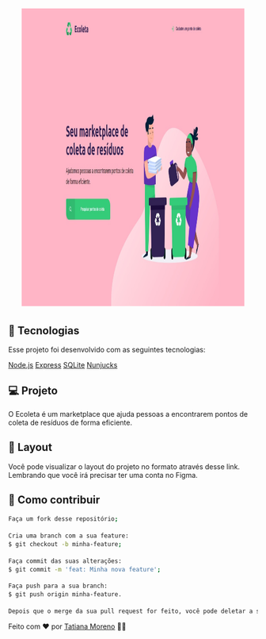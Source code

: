 <h1 align="center">

<img src="https://github.com/tatmorenno/NextLevelWeekStarter/blob/master/public/assets/Ecoleta.jpg" width="450" height="600"> 

</h1>

## 🚀 Tecnologias
Esse projeto foi desenvolvido com as seguintes tecnologias:

[Node.js](https://nodejs.org/en/)
[Express](https://expressjs.com/)
[SQLite](https://www.sqlite.org/index.html)
[Nunjucks](https://mozilla.github.io/nunjucks/)

## 💻 Projeto
O Ecoleta é um marketplace que ajuda pessoas a encontrarem pontos de coleta de resíduos de forma eficiente.

## 🔖 Layout
Você pode visualizar o layout do projeto no formato através desse link. Lembrando que você irá precisar ter uma conta no Figma.

## 🤔 Como contribuir
```bash
Faça um fork desse repositório;

Cria uma branch com a sua feature:
$ git checkout -b minha-feature;

Faça commit das suas alterações:
$ git commit -m 'feat: Minha nova feature';

Faça push para a sua branch:
$ git push origin minha-feature.

Depois que o merge da sua pull request for feito, você pode deletar a sua branch.

```

Feito com ♥ por [Tatiana Moreno](https://www.linkedin.com/in/tatmorenno/) 👩‍💻

